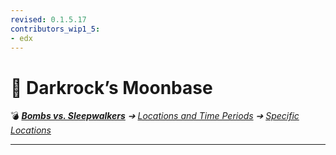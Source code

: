 ```yaml
---
revised: 0.1.5.17
contributors_wip1_5:
- edx
---
```


# 📄 Darkrock’s Moonbase

💣 ***[Bombs vs. Sleepwalkers][home]** ➔ [Locations and Time Periods][locations] ➔ [Specific Locations][specific]*

****

[home]: /README.md
[locations]: /locations/readme.md
[specific]: /locations/specific/readme.md
